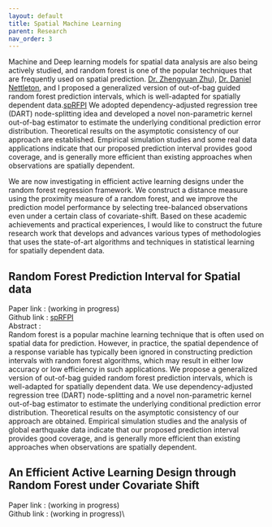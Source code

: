 ```yaml
---
layout: default
title: Spatial Machine Learning
parent: Research
nav_order: 3
---
```


Machine and Deep learning models for spatial data analysis are also being actively studied, and random forest is one of the popular techniques that are frequently used on spatial prediction. [Dr. Zhengyuan Zhu](https://scholar.google.com/citations?view_op=list_works&hl=en&user=ixDds0sAAAAJ)), [Dr. Daniel Nettleton](https://scholar.google.com/citations?user=5TdAL2cAAAAJ&hl=en), and I proposed a generalized version of out-of-bag guided random forest prediction intervals, which is well-adapted for spatially dependent data.[spRFPI](https://github.com/junpeea/spRFPI) We adopted dependency-adjusted regression tree (DART) node-splitting idea and developed a novel non-parametric kernel out-of-bag estimator to estimate the underlying conditional prediction error distribution. Theoretical results on the asymptotic consistency of our approach are established. Empirical simulation studies and some real data applications indicate that our proposed prediction interval provides good coverage, and is generally more efficient than existing approaches when observations are spatially dependent. 

We are now investigating in efficient active learning designs under the random forest regression framework. We construct a distance measure using the proximity measure of a random forest, and we improve the prediction model performance by selecting tree-balanced observations even under a certain class of covariate-shift. Based on these academic achievements and practical experiences, I would like to construct the future research work that develops and advances various types of methodologies that uses the state-of-art algorithms and techniques in statistical learning for spatially dependent data.

## Random Forest Prediction Interval for Spatial data
Paper  link : (working in progress)\
Github link : [spRFPI](https://github.com/junpeea/spRFPI)\
Abstract :\
Random forest is a popular machine learning technique that is often used on spatial data for prediction. However, in practice, the spatial dependence of a response variable has typically been ignored in constructing prediction intervals with random forest algorithms, which may result in either low accuracy or low efficiency in such applications. We propose a generalized version of out-of-bag guided random forest prediction intervals, which is well-adapted for spatially dependent data. We use dependency-adjusted regression tree (DART) node-splitting and a novel non-parametric kernel out-of-bag estimator to estimate the underlying conditional prediction error distribution. Theoretical results on the asymptotic consistency of our approach are obtained. Empirical simulation studies and the analysis of global earthquake data indicate that our proposed prediction interval provides good coverage, and is generally more efficient than  existing approaches when observations are spatially dependent.

## An Efficient Active Learning Design through Random Forest under Covariate Shift
Paper  link : (working in progress)\
Github link : (working in progress)\
